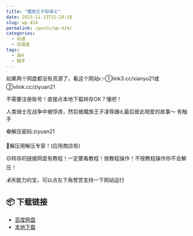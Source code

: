 ```yaml
---
title: "魔族王子和骑士"
date: 2023-11-13T21:24:18
slug: wp-424
permalink: /posts/wp-424/
categories:
  - 动漫
  - 动漫盖
tags:
  - 高H
  - 触手
---
```


如果两个网盘都没有资源了，看这个网站👉①link3.cc/xianyu21或②vlink.cc/ziyuan21

不需要注册账号！直接点本地下载转存OK？懂吧！

人类骑士在战争中被俘虏，然后被魔族王子凌辱雌d,最后彼此相爱的故事～ 有触手

🟢解压密码:ziyuan21

🔵解压用解压专家！(应用商店有)

🟡转存的链接网盘有教程！一定要看教程！按教程操作！不按教程操作你不会解压！

💰🈶能力的宝，可以点左下角赞赏支持一下网站运行

## 📦 下载链接
- [百度网盘](https://blziyuan21.com/pay-download/424?key=40bd78436d&down_id=0)
- [本地下载](https://blziyuan21.com/pay-download/424?key=40bd78436d&down_id=1)

